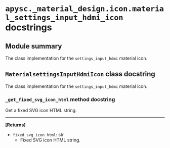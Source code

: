 # `apysc._material_design.icon.material_settings_input_hdmi_icon` docstrings

## Module summary

The class implementation for the `settings_input_hdmi` material icon.

## `MaterialsettingsInputHdmiIcon` class docstring

The class implementation for the `settings_input_hdmi` material icon.

### `_get_fixed_svg_icon_html` method docstring

Get a fixed SVG icon HTML string.<hr>

**[Returns]**

- `fixed_svg_icon_html`: str
  - Fixed SVG icon HTML string.